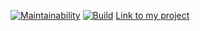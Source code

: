 [![Maintainability](https://api.codeclimate.com/v1/badges/c1a78efaefd85ef4a29c/maintainability)](https://codeclimate.com/github/fortymorgan/project-lvl3-s258/maintainability)
[![Build](https://travis-ci.org/fortymorgan/project-lvl3-s258.svg?branch=master)](https://travis-ci.org/fortymorgan/project-lvl3-s258)
[Link to my project](http://rssreader-s258.surge.sh/)